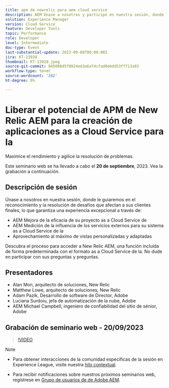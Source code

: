 ```yaml
---
title: apm de newrelic para aem cloud service
description: AEM Únase a nosotros y participe en nuestra sesión, donde le guiaremos en el reconocimiento y la solución de los desafíos que afectan a sus clientes finales, garantizando una experiencia sobresaliente a través de la mejora de la eficacia de su proyecto as a Cloud Service AEM, la medición de la influencia de los servicios externos para su sistema as a Cloud Service y el aprovechamiento al máximo de las vistas personalizadas y adaptadas. Descubra el proceso para acceder a New Relic AEM, una función incluida de forma predeterminada con el formato as a Cloud Service de la. No dude en participar con sus preguntas y preguntas.
solution: Experience Manager
version: Cloud Service
feature: Developer Tools
topic: Performance
role: Developer
level: Intermediate
doc-type: Event
last-substantial-update: 2023-09-08T00:00:00Z
jira: KT-13920
thumbnail: KT-13920.jpeg
source-git-commit: 845008d5f0024ed3a6af4cfad0ebdd53ff713a93
workflow-type: tm+mt
source-wordcount: '282'
ht-degree: 0%

---
```



# Liberar el potencial de APM de New Relic AEM para la creación de aplicaciones as a Cloud Service para la

Maximice el rendimiento y agilice la resolución de problemas.

Este seminario web se ha llevado a cabo el **20 de septiembre**, 2023. Vea la grabación a continuación.

## Descripción de sesión

Únase a nosotros en nuestra sesión, donde le guiaremos en el reconocimiento y la resolución de desafíos que afectan a sus clientes finales, lo que garantiza una experiencia excepcional a través de:

* AEM Mejora de la eficacia de su proyecto as a Cloud Service de
* AEM Medición de la influencia de los servicios externos para su sistema as a Cloud Service de la
* Aprovechamiento al máximo de vistas personalizadas y adaptadas

Descubra el proceso para acceder a New Relic AEM, una función incluida de forma predeterminada con el formato as a Cloud Service de la. No dude en participar con sus preguntas y preguntas.

## Presentadores

* Alan Mon, arquitecto de soluciones, New Relic
* Matthew Lowe, arquitecto de soluciones, New Relic
* Adam Pazik, Desarrollo de software de Director, Adobe
* Luciana Surdoiu, jefa de automatización de la nube, Adobe
* AEM Michael Campbell, ingeniero de confiabilidad del sitio de sénior, Adobe

## Grabación de seminario web - 20/09/2023

>[!VIDEO](https://video.tv.adobe.com/v/3424439/)

>[!NOTE]
>
>* Para obtener interacciones de la comunidad específicas de la sesión en Experience League, visite nuestra [hilo contextual](https://adobe.ly/3sV67N5).
>
>* Para recibir notificaciones sobre nuestros próximos seminarios web, regístrese en [Grupo de usuarios de de Adobe AEM](https://aem-augs.adobe.com/).
